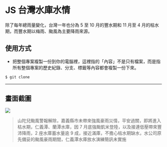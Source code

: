 # JS 台灣水庫水情

除了每年總雨量變化，台灣一年也分為 5 至 10 月的豐水期和 11 月至 4 月的枯水期，而豐水期以梅雨、颱風為主要降雨來源。

## 使用方式
- 把整個專案複製一份到你的電腦裡，這裡指的「內容」不是只有檔案，而是指所有整個專案的歷史紀錄、分支、標籤等內容都會複製一份下來。
```sh
$ git clone
```

----

## 畫面截圖
![](https://i.imgur.com/WUMAEAb.png)
> 山陀兒颱風警報解除，嘉義縣市未帶來強風豪雨災情，平安過關，即將進入枯水期，仁義潭、蘭潭水庫，因 7 月底強颱凱米登陸，以及接連低壓帶來豐沛降雨，2 座水庫蓄水量逾 9 成，接近滿庫，不擔心枯水期缺水，水公司原先備妥的颱風豪雨期間，仁義潭水庫放水演練簡訊未實施
